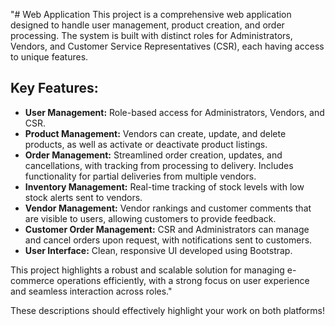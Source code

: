 "# Web Application
This project is a comprehensive web application designed to handle user management, product creation, and order processing. The system is built with distinct roles for Administrators, Vendors, and Customer Service Representatives (CSR), each having access to unique features.

## Key Features:
- **User Management:** Role-based access for Administrators, Vendors, and CSR.
- **Product Management:** Vendors can create, update, and delete products, as well as activate or deactivate product listings.
- **Order Management:** Streamlined order creation, updates, and cancellations, with tracking from processing to delivery. Includes functionality for partial deliveries from multiple vendors.
- **Inventory Management:** Real-time tracking of stock levels with low stock alerts sent to vendors.
- **Vendor Management:** Vendor rankings and customer comments that are visible to users, allowing customers to provide feedback.
- **Customer Order Management:** CSR and Administrators can manage and cancel orders upon request, with notifications sent to customers.
- **User Interface:** Clean, responsive UI developed using Bootstrap.

This project highlights a robust and scalable solution for managing e-commerce operations efficiently, with a strong focus on user experience and seamless interaction across roles."

These descriptions should effectively highlight your work on both platforms!
